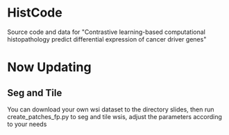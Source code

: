 # HistCode
Source code and data for "Contrastive learning-based computational histopathology predict differential expression of cancer driver genes"

# Now Updating

## Seg and Tile
You can download your own wsi dataset to the directory slides, then run create_patches_fp.py to seg and tile wsis, adjust the parameters according to your needs

